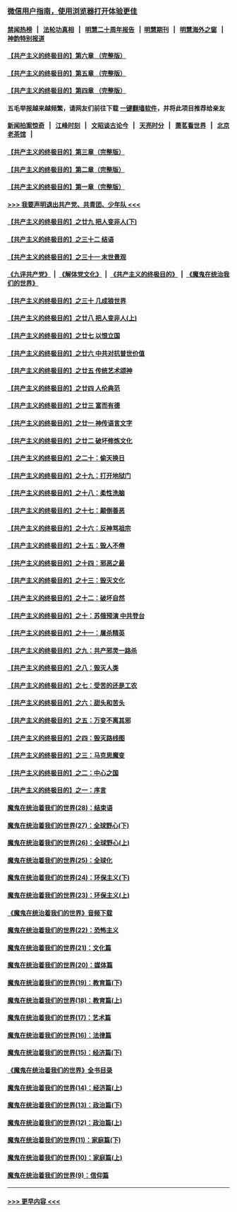 ### [微信用户指南，使用浏览器打开体验更佳](https://github.com/gfw-breaker/banned-news1/blob/master/indexes/wechat-guide.md?t=0)
#### [禁闻热榜](热点新闻.md?t=0)  &nbsp;&nbsp;|&nbsp;&nbsp; [法轮功真相](https://github.com/gfw-breaker/truth/blob/master/README.md?t=0) &nbsp;&nbsp;|&nbsp;&nbsp; [明慧二十周年报告](https://github.com/gfw-breaker/mh-reports/blob/master/README.md?t=0) &nbsp;&nbsp;|&nbsp;&nbsp;[明慧期刊](https://github.com/gfw-breaker/mh-qikan) &nbsp;&nbsp;|&nbsp;&nbsp; [明慧海外之窗](https://github.com/gfw-breaker/mh-news/blob/master/README.md?t=0) &nbsp;&nbsp;|&nbsp;&nbsp; [神韵特别报道](https://github.com/gfw-breaker/mh-news/blob/master/shenyun.md?t=0)
#### [【共产主义的终极目的】第六章 （完整版）](../pages/nsc422/n11428913.md?t=02150244) 
#### [【共产主义的终极目的】第五章 （完整版）](../pages/nsc422/n11428912.md?t=02150244) 
#### [【共产主义的终极目的】第四章 （完整版）](../pages/nsc422/n11428907.md?t=02150244) 
#### 五毛举报越来越频繁，请网友们前往下载 [一键翻墙软件](https://github.com/gfw-breaker/ssr-accounts)，并将此项目推荐给亲友
#### [新闻拍案惊奇](https://github.com/gfw-breaker/banned-news1/blob/master/pages/link4.md) &nbsp;&nbsp;|&nbsp;&nbsp; [江峰时刻](https://github.com/gfw-breaker/banned-news1/blob/master/pages/link4.md) &nbsp;&nbsp;|&nbsp;&nbsp; [文昭谈古论今](https://github.com/gfw-breaker/banned-news1/blob/master/pages/link4.md) &nbsp;&nbsp;|&nbsp;&nbsp; [天亮时分](https://github.com/gfw-breaker/banned-news1/blob/master/pages/link4.md) &nbsp;&nbsp;|&nbsp;&nbsp; [萧茗看世界](https://github.com/gfw-breaker/banned-news1/blob/master/pages/link4.md) &nbsp;&nbsp;|&nbsp;&nbsp; [北京老茶馆](https://github.com/gfw-breaker/banned-news1/blob/master/pages/link4.md) &nbsp;&nbsp;|&nbsp;&nbsp; 
#### [【共产主义的终极目的】第三章（完整版）](../pages/nsc422/n11428848.md?t=02150244) 
#### [【共产主义的终极目的】第二章（完整版）](../pages/nsc422/n11428831.md?t=02150244) 
#### [【共产主义的终极目的】第一章（完整版）](../pages/nsc422/n11417651.md?t=02150244) 
#### [>>> 我要声明退出共产党、共青团、少年队 <<<](https://github.com/begood0513/goodnews/blob/master/quit/letter.md) 
#### [【共产主义的终极目的】之廿九 把人变非人(下)](../pages/nsc422/n11344140.md?t=02150244) 
#### [【共产主义的终极目的】之三十二 结语](../pages/nsc422/n11360535.md?t=02150244) 
#### [【共产主义的终极目的】之三十一 末世景观](../pages/nsc422/n11351129.md?t=02150244) 
#### [《九评共产党》](https://github.com/begood0513/9ping.md/blob/master/README.md) &nbsp;|&nbsp; [《解体党文化》](../../../../jtdwh.md/blob/master/README.md)  &nbsp;|&nbsp; [《共产主义的终极目的》](../../../../gczydzjmd.md/blob/master/README.md) &nbsp;|&nbsp; [《魔鬼在统治我们的世界》](../../../../mgztzwmdsj.md/blob/master/README.md) 
#### [【共产主义的终极目的】之三十 几成狼世界](../pages/nsc422/n11348280.md?t=02150244) 
#### [【共产主义的终极目的】之廿八 把人变非人(上)](../pages/nsc422/n11340492.md?t=02150244) 
#### [【共产主义的终极目的】之廿七 以恨立国](../pages/nsc422/n11336944.md?t=02150244) 
#### [【共产主义的终极目的】之廿六 中共对抗普世价值](../pages/nsc422/n11324785.md?t=02150244) 
#### [【共产主义的终极目的】之廿五 传统艺术颂神](../pages/nsc422/n11296396.md?t=02150244) 
#### [【共产主义的终极目的】之廿四 人伦典范](../pages/nsc422/n11296397.md?t=02150244) 
#### [【共产主义的终极目的】之廿三 富而有德](../pages/nsc422/n11283598.md?t=02150244) 
#### [【共产主义的终极目的】之廿一 神传语言文字](../pages/nsc422/n11263265.md?t=02150244) 
#### [【共产主义的终极目的】之廿二 破坏修炼文化](../pages/nsc422/n11245728.md?t=02150244) 
#### [【共产主义的终极目的】之二十：偷天换日](../pages/nsc422/n11238846.md?t=02150244) 
#### [【共产主义的终极目的】之十九：打开地狱门](../pages/nsc422/n11206376.md?t=02150244) 
#### [【共产主义的终极目的】之十八：柔性洗脑](../pages/nsc422/n11199994.md?t=02150244) 
#### [【共产主义的终极目的】之十七：颠倒善恶](../pages/nsc422/n11179782.md?t=02150244) 
#### [【共产主义的终极目的】之十六：反神骂祖宗](../pages/nsc422/n11166798.md?t=02150244) 
#### [【共产主义的终极目的】之十五：毁人不倦](../pages/nsc422/n11166792.md?t=02150244) 
#### [【共产主义的终极目的】之十四：邪恶之最](../pages/nsc422/n11150249.md?t=02150244) 
#### [【共产主义的终极目的】之十三：毁灭文化](../pages/nsc422/n11135227.md?t=02150244) 
#### [【共产主义的终极目的】之十二：破坏自然](../pages/nsc422/n11135214.md?t=02150244) 
#### [【共产主义的终极目的】之十：苏俄预演 中共登台](../pages/nsc422/n11118424.md?t=02150244) 
#### [【共产主义的终极目的】之十一：屠杀精英](../pages/nsc422/n11118442.md?t=02150244) 
#### [【共产主义的终极目的】之九：共产邪灵一路杀](../pages/nsc422/n11114139.md?t=02150244) 
#### [【共产主义的终极目的】之八：毁灭人类](../pages/nsc422/n11108503.md?t=02150244) 
#### [【共产主义的终极目的】之七：受苦的还是工农](../pages/nsc422/n11101809.md?t=02150244) 
#### [【共产主义的终极目的】之六：甜头和苦头](../pages/nsc422/n11096971.md?t=02150244) 
#### [【共产主义的终极目的】之五：万变不离其邪](../pages/nsc422/n11091285.md?t=02150244) 
#### [【共产主义的终极目的】之四：毁灭路线图](../pages/nsc422/n11086284.md?t=02150244) 
#### [【共产主义的终极目的】之三：马克思魔变](../pages/nsc422/n11061941.md?t=02150244) 
#### [【共产主义的终极目的】之二：中心之国](../pages/nsc422/n11047728.md?t=02150244) 
#### [【共产主义的终极目的】之一：序言](../pages/nsc422/n11086077.md?t=02150244) 
#### [魔鬼在统治着我们的世界(28)：结束语](../pages/nsc422/n10936246.md?t=02150244) 
#### [魔鬼在统治着我们的世界(27)：全球野心(下)](../pages/nsc422/n10928319.md?t=02150244) 
#### [魔鬼在统治着我们的世界(26)：全球野心(上)](../pages/nsc422/n10900318.md?t=02150244) 
#### [魔鬼在统治着我们的世界(25)：全球化](../pages/nsc422/n10788205.md?t=02150244) 
#### [魔鬼在统治着我们的世界(24)：环保主义(下)](../pages/nsc422/n10695307.md?t=02150244) 
#### [魔鬼在统治着我们的世界(23)：环保主义(上)](../pages/nsc422/n10688613.md?t=02150244) 
#### [《魔鬼在统治着我们的世界》音频下载](../pages/nsc422/n10635553.md?t=02150244) 
#### [魔鬼在统治着我们的世界(22)：恐怖主义](../pages/nsc422/n10614727.md?t=02150244) 
#### [魔鬼在统治着我们的世界(21)：文化篇](../pages/nsc422/n10597706.md?t=02150244) 
#### [魔鬼在统治着我们的世界(20)：媒体篇](../pages/nsc422/n10586579.md?t=02150244) 
#### [魔鬼在统治着我们的世界(19)：教育篇(下)](../pages/nsc422/n10564808.md?t=02150244) 
#### [魔鬼在统治着我们的世界(18)：教育篇(上)](../pages/nsc422/n10526970.md?t=02150244) 
#### [魔鬼在统治着我们的世界(17)：艺术篇](../pages/nsc422/n10499093.md?t=02150244) 
#### [魔鬼在统治着我们的世界(16)：法律篇](../pages/nsc422/n10485969.md?t=02150244) 
#### [魔鬼在统治着我们的世界(15)：经济篇(下)](../pages/nsc422/n10469975.md?t=02150244) 
#### [《魔鬼在统治着我们的世界》全书目录](../pages/nsc422/n10464261.md?t=02150244) 
#### [魔鬼在统治着我们的世界(14)：经济篇(上)](../pages/nsc422/n10457370.md?t=02150244) 
#### [魔鬼在统治着我们的世界(13)：政治篇(下)](../pages/nsc422/n10448270.md?t=02150244) 
#### [魔鬼在统治着我们的世界(12)：政治篇(上)](../pages/nsc422/n10444576.md?t=02150244) 
#### [魔鬼在统治着我们的世界(11)：家庭篇(下)](../pages/nsc422/n10440961.md?t=02150244) 
#### [魔鬼在统治着我们的世界(10)：家庭篇(上)](../pages/nsc422/n10435448.md?t=02150244) 
#### [魔鬼在统治着我们的世界(9)：信仰篇](../pages/nsc422/n10432159.md?t=02150244) 

----
#### [ >>> 更早内容 <<< ](../indexes/nsc422-earlier.md)
